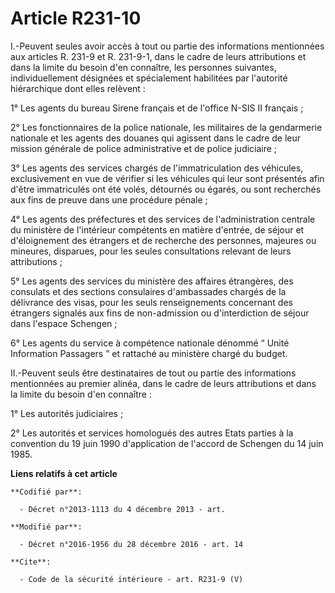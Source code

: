 # Article R231-10

I.-Peuvent seules avoir accès à tout ou partie des informations mentionnées aux articles R. 231-9 et R. 231-9-1, dans le
cadre de leurs attributions et dans la limite du besoin d'en connaître, les personnes suivantes, individuellement désignées
et spécialement habilitées par l'autorité hiérarchique dont elles relèvent : 

1° Les agents du bureau Sirene français et de l'office N-SIS II français ; 

2° Les fonctionnaires de la police nationale, les militaires de la gendarmerie nationale et les agents des douanes qui
agissent dans le cadre de leur mission générale de police administrative et de police judiciaire ; 

3° Les agents des services chargés de l'immatriculation des véhicules, exclusivement en vue de vérifier si les véhicules qui
leur sont présentés afin d'être immatriculés ont été volés, détournés ou égarés, ou sont recherchés aux fins de preuve dans
une procédure pénale ; 

4° Les agents des préfectures et des services de l'administration centrale du ministère de l'intérieur compétents en matière
d'entrée, de séjour et d'éloignement des étrangers et de recherche des personnes, majeures ou mineures, disparues, pour les
seules consultations relevant de leurs attributions ; 

5° Les agents des services du ministère des affaires étrangères, des consulats et des sections consulaires d'ambassades
chargés de la délivrance des visas, pour les seuls renseignements concernant des étrangers signalés aux fins de non-admission
ou d'interdiction de séjour dans l'espace Schengen ; 

6° Les agents du service à compétence nationale dénommé “ Unité Information Passagers ” et rattaché au ministère chargé du
budget. 

II.-Peuvent seuls être destinataires de tout ou partie des informations mentionnées au premier alinéa, dans le cadre de leurs
attributions et dans la limite du besoin d'en connaître : 

1° Les autorités judiciaires ; 

2° Les autorités et services homologués des autres Etats parties à la convention du 19 juin 1990 d'application de l'accord de
Schengen du 14 juin 1985.

**Liens relatifs à cet article**

	**Codifié par**:

	  - Décret n°2013-1113 du 4 décembre 2013 - art.

	**Modifié par**:

	  - Décret n°2016-1956 du 28 décembre 2016 - art. 14

	**Cite**:

	  - Code de la sécurité intérieure - art. R231-9 (V)
